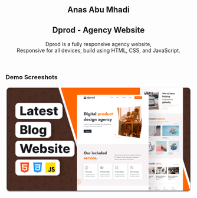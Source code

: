 <div align="center">

  <br />
  <br />

  <h2 align="center">Anas Abu Mhadi</h2>
  <h2 align="center">Dprod - Agency Website</h2>

  Dprod is a fully responsive agency website, <br />Responsive for all devices, build using HTML, CSS, and JavaScript.


</div>

<br />

### Demo Screeshots

![Dprod Desktop Demo](./readme-images/desktop.png "Desktop Demo")

